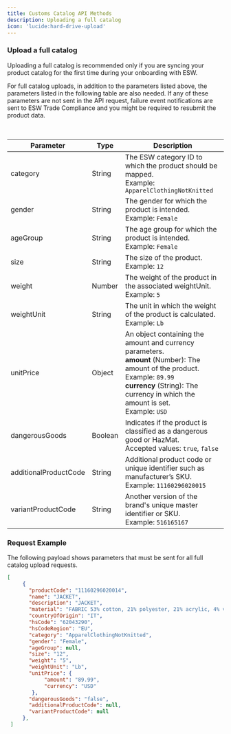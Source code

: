 ```yaml
---
title: Customs Catalog API Methods
description: Uploading a full catalog
icon: 'lucide:hard-drive-upload'
---
```


### Upload a full catalog

Uploading a full catalog is recommended only if you are syncing your product catalog for the first time during your onboarding with ESW.

For full catalog uploads, in addition to the parameters listed above, the parameters listed in the following table are also needed. If any of these parameters are not sent in the API request, failure event notifications are sent to ESW Trade Compliance and you might be required to resubmit the product data.

<br>

<div class="overflow-x-auto bg-white dark:bg-neutral-900 p-6 rounded-xl shadow">
  <table class="min-w-full table-auto text-sm text-left text-neutral-800 dark:text-neutral-200">
    <thead class="bg-neutral-100 dark:bg-neutral-800">
      <tr>
        <th class="px-4 py-3 font-semibold">Parameter</th>
        <th class="px-4 py-3 font-semibold">Type</th>
        <th class="px-4 py-3 font-semibold">Description</th>
      </tr>
    </thead>
    <tbody class="divide-y divide-neutral-200 dark:divide-neutral-700">
      <tr>
        <td class="px-4 py-3">category</td>
        <td class="px-4 py-3">String</td>
        <td class="px-4 py-3">
          The ESW category ID to which the product should be mapped.<br />
          Example: <code>ApparelClothingNotKnitted</code>
        </td>
      </tr>
      <tr>
        <td class="px-4 py-3">gender</td>
        <td class="px-4 py-3">String</td>
        <td class="px-4 py-3">
          The gender for which the product is intended.<br />
          Example: <code>Female</code>
        </td>
      </tr>
      <tr>
        <td class="px-4 py-3">ageGroup</td>
        <td class="px-4 py-3">String</td>
        <td class="px-4 py-3">
          The age group for which the product is intended.<br />
          Example: <code>Female</code>
        </td>
      </tr>
      <tr>
        <td class="px-4 py-3">size</td>
        <td class="px-4 py-3">String</td>
        <td class="px-4 py-3">
          The size of the product.<br />
          Example: <code>12</code>
        </td>
      </tr>
      <tr>
        <td class="px-4 py-3">weight</td>
        <td class="px-4 py-3">Number</td>
        <td class="px-4 py-3">
          The weight of the product in the associated weightUnit.<br />
          Example: <code>5</code>
        </td>
      </tr>
      <tr>
        <td class="px-4 py-3">weightUnit</td>
        <td class="px-4 py-3">String</td>
        <td class="px-4 py-3">
          The unit in which the weight of the product is calculated.<br />
          Example: <code>Lb</code>
        </td>
      </tr>
      <tr>
        <td class="px-4 py-3">unitPrice</td>
        <td class="px-4 py-3">Object</td>
        <td class="px-4 py-3">
          An object containing the amount and currency parameters.<br />
          <strong>amount</strong> (Number): The amount of the product.<br />
          Example: <code>89.99</code><br />
          <strong>currency</strong> (String): The currency in which the amount is set.<br />
          Example: <code>USD</code>
        </td>
      </tr>
      <tr>
        <td class="px-4 py-3">dangerousGoods</td>
        <td class="px-4 py-3">Boolean</td>
        <td class="px-4 py-3">
          Indicates if the product is classified as a dangerous good or HazMat.<br />
          Accepted values: <code>true</code>, <code>false</code>
        </td>
      </tr>
      <tr>
        <td class="px-4 py-3">additionalProductCode</td>
        <td class="px-4 py-3">String</td>
        <td class="px-4 py-3">
          Additional product code or unique identifier such as manufacturer’s SKU.<br />
          Example: <code>11160296020015</code>
        </td>
      </tr>
      <tr>
        <td class="px-4 py-3">variantProductCode</td>
        <td class="px-4 py-3">String</td>
        <td class="px-4 py-3">
          Another version of the brand's unique master identifier or SKU.<br />
          Example: <code>516165167</code>
        </td>
      </tr>
    </tbody>
  </table>
</div>

### Request Example

The following payload shows parameters that must be sent for all full catalog upload requests.

```json [Required Example] height=150 collapse
[
     {
       "productCode": "11160296020014",
       "name": "JACKET",
       "description": "JACKET",
       "material": "FABRIC 53% cotton, 21% polyester, 21% acrylic, 4% viscose, 1% polyester, lining 100% polyester",
       "countryOfOrigin": "IT",
       "hsCode": "62043290",
       "hsCodeRegion": "EU",
       "category": "ApparelClothingNotKnitted",
       "gender": "Female",
       "ageGroup": null,
       "size": "12",
       "weight": "5",
       "weightUnit": "Lb",
       "unitPrice": {
            "amount": "89.99",
            "currency": "USD"
        },
       "dangerousGoods": "false",
       "additionalProductCode": null,
       "variantProductCode": null
     },
 ]
 ```
